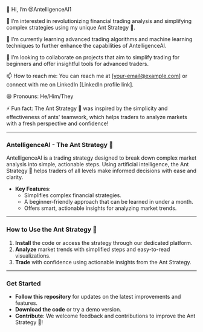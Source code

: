 👋 Hi, I’m @AntelligenceAI1

👀 I’m interested in revolutionizing financial trading analysis and simplifying complex strategies using my unique Ant Strategy 🐜.

🌱 I’m currently learning advanced trading algorithms and machine learning techniques to further enhance the capabilities of AntelligenceAI.

💞️ I’m looking to collaborate on projects that aim to simplify trading for beginners and offer insightful tools for advanced traders.

📫 How to reach me: You can reach me at [your-email@example.com] or connect with me on LinkedIn [LinkedIn profile link].

😄 Pronouns: He/Him/They

⚡ Fun fact: The Ant Strategy 🐜 was inspired by the simplicity and effectiveness of ants' teamwork, which helps traders to analyze markets with a fresh perspective and confidence!

---

### AntelligenceAI - The Ant Strategy 🐜

AntelligenceAI is a trading strategy designed to break down complex market analysis into simple, actionable steps. Using artificial intelligence, the Ant Strategy 🐜 helps traders of all levels make informed decisions with ease and clarity.

- **Key Features**:
  - Simplifies complex financial strategies.
  - A beginner-friendly approach that can be learned in under a month.
  - Offers smart, actionable insights for analyzing market trends.

---

### How to Use the Ant Strategy 🐜

1. **Install** the code or access the strategy through our dedicated platform.
2. **Analyze** market trends with simplified steps and easy-to-read visualizations.
3. **Trade** with confidence using actionable insights from the Ant Strategy.

---

### Get Started

- **Follow this repository** for updates on the latest improvements and features.
- **Download the code** or try a demo version.
- **Contribute**: We welcome feedback and contributions to improve the Ant Strategy 🐜!
